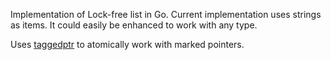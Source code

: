 Implementation of Lock-free list in Go.
Current implementation uses strings as items.
It could easily be enhanced to work with any type.

Uses [taggedptr](https://github.com/alexyer/taggedptr) to atomically work with marked pointers.
